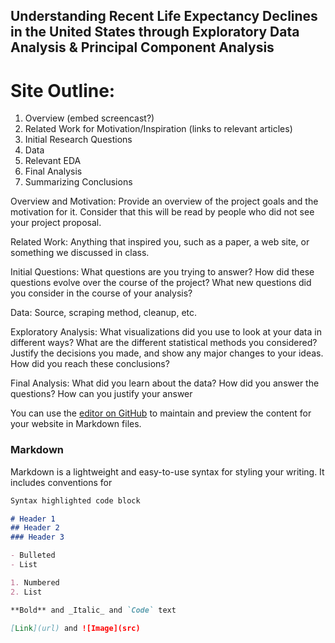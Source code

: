 ## Understanding Recent Life Expectancy Declines in the United States through Exploratory Data Analysis & Principal Component Analysis

# Site Outline:
1. Overview (embed screencast?)
2. Related Work for Motivation/Inspiration (links to relevant articles)
3. Initial Research Questions
4. Data
5. Relevant EDA
6. Final Analysis
7. Summarizing Conclusions


Overview and Motivation: Provide an overview of the project goals and the motivation for it. Consider that this will be read by people who did not see your project proposal.

Related Work: Anything that inspired you, such as a paper, a web site, or something we discussed in class.

Initial Questions: What questions are you trying to answer? How did these questions evolve over the course of the project? What new questions did you consider in the course of your analysis?

Data: Source, scraping method, cleanup, etc.

Exploratory Analysis: What visualizations did you use to look at your data in different ways? What are the different statistical methods you considered? Justify the decisions you made, and show any major changes to your ideas. How did you reach these conclusions?

Final Analysis: What did you learn about the data? How did you answer the questions? How can you justify your answer

You can use the [editor on GitHub](https://github.com/hojames/ds-proj/edit/master/README.md) to maintain and preview the content for your website in Markdown files.

### Markdown

Markdown is a lightweight and easy-to-use syntax for styling your writing. It includes conventions for

```markdown
Syntax highlighted code block

# Header 1
## Header 2
### Header 3

- Bulleted
- List

1. Numbered
2. List

**Bold** and _Italic_ and `Code` text

[Link](url) and ![Image](src)
```

